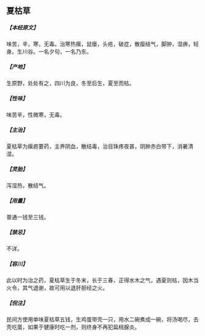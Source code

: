 ## 夏枯草

##### 【本经原文】
味苦，辛，寒，无毒。治寒热瘰，鼠瘘，头疮，破症，散瘿结气，脚肿，湿痹，轻身。生川谷。一名夕句，一名乃东。
##### 【产地】
生原野，处处有之，四川为良，冬至后生，夏至而枯。
##### 【性味】
味苦辛，性微寒，无毒。
##### 【主治】
夏枯草为瘰疬要药，主养阴血，散结毒，治目珠疼夜甚，阴肿赤白带下，消暑清湿。
##### 【灵胎】
泻湿热，散结气。
##### 【用量】
普通一钱至三钱。
##### 【禁忌】
不详。
##### 【容川】
此以时为治之药，夏枯草生于冬末，长于三春，正得水木之气，遇夏则枯，因木当火令，其气退谢，故可用以退肝胆经之火。
##### 【倪注】
民间方使用单味夏枯草五钱，生鸡蛋带壳一只，用水二碗煮成一碗，将汤喝尽，去壳吃蛋，如果于健康时吃一剂，则终身不再犯扁桃腺炎。